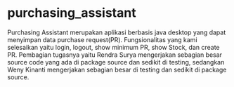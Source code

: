 # purchasing_assistant
Purchasing Assistant merupakan aplikasi berbasis java desktop yang dapat menyimpan data purchase request(PR).
Fungsionalitas yang kami selesaikan yaitu login, logout, show minimum PR, show Stock, dan create PR.
Pembagian tugasnya yaitu Rendra Surya mengerjakan sebagian besar source code yang ada di package source dan sedikit di testing, 
sedangkan Weny Kinanti mengerjakan sebagian besar di testing dan sedikit di package source.
